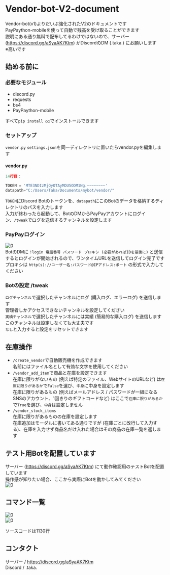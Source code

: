 # Vendor-bot-V2-document
Vendor-bot(v1)よりだいぶ強化されたV2のドキュメントです  
PayPaython-mobileを使って自動で残高を受け取ることができます  
説明にある通り無料で配布してるわけではないので、サーバー (https://discord.gg/aSyaAK7Ktm) かDiscordのDM (.taka.) にお願いします  
※高いです  
## 始める前に
### 必要なモジュール  
- discord.py
- requests
- bs4
- PayPaython-mobile

すべて```pip install ○○```でインストールできます
### セットアップ
```vendor.py``` ```settings.json```を同一ディレクトリに置いたらvendor.pyを編集します  
#### vendor.py
```py
14行目：

TOKEN = 'MTE3NDIzMjQyOTAyMDU5ODM1Ng.~~~~~~~~'
datapath="C:/Users/Taka/Documents/mybot/vendor/"
```  
```TOKEN```にDiscord Botのトークンを、```datapath```にこのBotのデータを格納するディレクトリのパスを入力します  
入力が終わったら起動して、BotのDMからPayPayアカウントにログイン、```/tweak```でログを送信するチャンネルを設定します  
### PayPayログイン
![0](images/0.png)  
BotのDMに
```!login 電話番号 パスワード プロキシ (必要があればIDを最後に)```
と送信するとログインが開始されるので、ワンタイムURLを送信してログイン完了です  
プロキシは
```http(s)://ユーザー名:パスワード@IPアドレス:ポート```
の形式で入力してください
### Botの設定 /tweak
```ログチャンネル```で選択したチャンネルにログ (購入ログ、エラーログ) を送信します  
管理者しかアクセスできないチャンネルを設定してください  
```実績チャンネル```で選択したチャンネルには実績 (簡易的な購入ログ) を送信します  
このチャンネルは設定しなくても大丈夫です  
```なし```と入力すると設定をリセットできます  
## 在庫操作
- ```/create_vendor```で自動販売機を作成できます  
  名前にはファイル名として有効な文字を使用してください  
- ```/vendor_add_item```で商品と在庫を設定できます  
  在庫に限りがないもの (例えば特定のファイル、WebサイトのURLなど) は```在庫に限りがあるか```で```False```を選び、```中身```に中身を設定します  
  在庫に限りがあるもの (例えばメールアドレス / パスワードが一組になるSNSのアカウント、1回きりのギフトコードなど) はここで```在庫に限りがあるか```で```True```を選び、```中身```は設定しません  
- ```/vendor_stock_items```  
  在庫に限りがあるものの在庫を設定します  
  在庫追加はモーダルに書いてある通りですが (在庫ごとに改行して入力する)、在庫を入力せず商品名だけ入れた場合はその商品の在庫一覧を返します
## テスト用Botを配置しています
サーバー (https://discord.gg/aSyaAK7Ktm) にて動作確認用のテストBotを配置しています  
操作感が知りたい場合、ここから実際にBotを動かしてみてください  
![0](images/1.png)  
## コマンド一覧
![0](images/2.png)  
![0](images/3.png)  
  
ソースコードは1130行  
## コンタクト
サーバー / https://discord.gg/aSyaAK7Ktm  
Discord / .taka.
